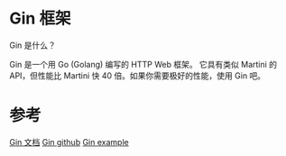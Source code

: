 # Gin 框架
Gin 是什么？

Gin 是一个用 Go (Golang) 编写的 HTTP Web 框架。 它具有类似 Martini 的 API，但性能比 Martini 快 40 倍。如果你需要极好的性能，使用 Gin 吧。




# 参考
[Gin 文档](https://gin-gonic.com/zh-cn/docs/)
[Gin github](https://github.com/gin-gonic/gin)
[Gin example](https://github.com/eddycjy/go-gin-example)
